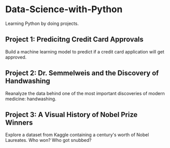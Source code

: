 # Data-Science-with-Python
Learning Python by doing projects.

## Project 1: Predicitng Credit Card Approvals
Build a machine learning model to predict if a credit card application will get approved.

## Project 2: Dr. Semmelweis and the Discovery of Handwashing
Reanalyze the data behind one of the most important discoveries of modern medicine: handwashing.

## Project 3: A Visual History of Nobel Prize Winners
Explore a dataset from Kaggle containing a century's worth of Nobel Laureates. Who won? Who got snubbed?
